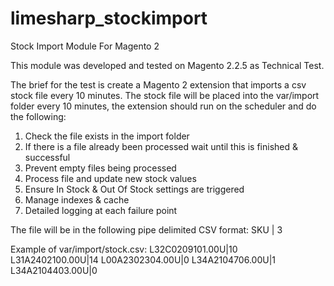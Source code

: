 # limesharp_stockimport
Stock Import Module For Magento 2

This module was developed and tested on Magento 2.2.5 as Technical Test.

The brief for the test is create a Magento 2 extension that imports a csv stock file every 10 minutes.
The stock file will be placed into the var/import folder every 10 minutes, the extension should run on the scheduler and do the following:

1) Check the file exists in the import folder
2) If there is a file already been processed wait until this is finished & successful
3) Prevent empty files being processed
4) Process file and update new stock values
5) Ensure In Stock & Out Of Stock settings are triggered 
6) Manage indexes & cache
7) Detailed logging at each failure point

The file will be in the following pipe delimited CSV format:
SKU | 3

Example of var/import/stock.csv:
L32C0209101.00U|10
L31A2402100.00U|14
L00A2302304.00U|0
L34A2104706.00U|1
L34A2104403.00U|0
